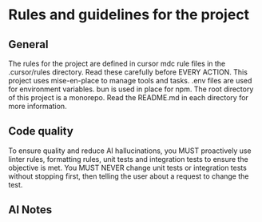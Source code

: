# Rules and guidelines for the project

## General

The rules for the project are defined in cursor mdc rule files in the .cursor/rules directory. Read these carefully before EVERY ACTION.
This project uses mise-en-place to manage tools and tasks. .env files are used for environment variables. bun is used in place for npm.
The root directory of this project is a monorepo. Read the README.md in each directory for more information.

## Code quality

To ensure quality and reduce AI hallucinations, you MUST proactively use linter rules, formatting rules, unit tests and integration tests
to ensure the objective is met. You MUST NEVER change unit tests or integration tests without stopping first, then telling the user about
a request to change the test.

## AI Notes
